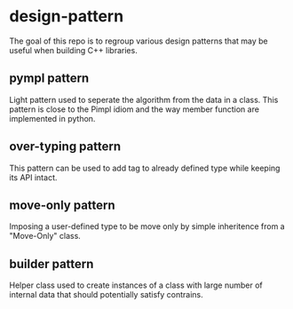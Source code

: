 # design-pattern
The goal of this repo is to regroup various design patterns that may be useful
when building C++ libraries.

## pympl pattern
Light pattern used to seperate the algorithm from the data in a class.
This pattern is close to the Pimpl idiom and the way member function are implemented in python.

## over-typing pattern
This pattern can be used to add tag to already defined type while keeping its API intact.

## move-only pattern
Imposing a user-defined type to be move only by simple inheritence from a "Move-Only" class.

## builder pattern
Helper class used to create instances of a class with large number of internal data that
should potentially satisfy contrains.
